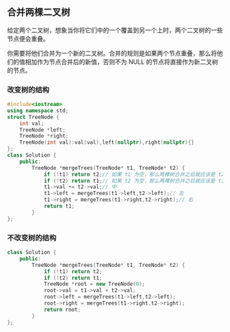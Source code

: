 ## 合并两棵二叉树

给定两个二叉树，想象当你将它们中的一个覆盖到另一个上时，两个二叉树的一些节点便会重叠。

你需要将他们合并为一个新的二叉树。合并的规则是如果两个节点重叠，那么将他们的值相加作为节点合并后的新值，否则不为 NULL 的节点将直接作为新二叉树的节点。

### 改变树的结构

```c++
#include<iostream>
using namespace std;
struct TreeNode {
	int val;
	TreeNode *left;
	TreeNode *right;
	TreeNode(int val):val(val),left(nullptr),right(nullptr){}
};
class Solution {
	public:
		TreeNode *mergeTrees(TreeNode* t1, TreeNode* t2) {
			if (!t1) return t2;// 如果 t1 为空，那么两棵树合并之后就应该是 t2;
			if (!t2) return t1;// 如果 t2 为空，那么两棵树合并之后就应该是 t1;
			t1->val += t2->val;// 中
			t1->left = mergeTrees(t1->left,t2->left);// 左
			t1->right = mergeTrees(t1->right,t2->right);// 右
			return t1;
		}
};
```

### 不改变树的结构

```c++
class Solution {
	public:
		TreeNode *mergeTrees(TreeNode* t1, TreeNode* t2) {
			if (!t1) return t2;
			if (!t2) return t1;
			TreeNode *root = new TreeNode(0); 
			root->val = t1->val + t2->val;
			root->left = mergeTrees(t1->left,t2->left);
			root->right = mergeTrees(t1->right,t2->right); 
			return root;
		}
};
```

